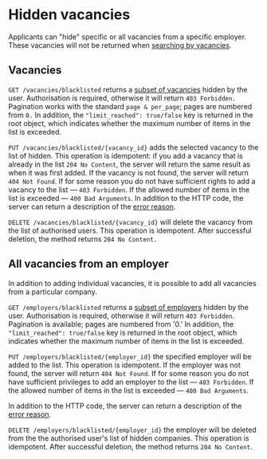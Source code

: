 # Hidden vacancies

Applicants can "hide" specific or all vacancies
from a specific employer. These vacancies will not be returned when
[searching by vacancies](vacancies.md#search).


<a name="vacancies"></a>
## Vacancies

`GET /vacancies/blacklisted` returns a [subset of vacancies](vacancies.md#search) hidden by the user.
Authorisation is required, otherwise it will return `403 Forbidden.` Pagination works with the standard `page & per_page`;
pages are numbered from `0.` In addition, the `"limit_reached": true/false` key is returned in the root object, which
indicates whether the maximum number of items in the list is exceeded.

`PUT /vacancies/blacklisted/{vacancy_id}` adds the selected vacancy to the list of hidden. This operation is idempotent:
if you add a vacancy that is already in the list `204 No Content`, the server will return the same result as when it was first added.
If the vacancy is not found, the server will return `404 Not Found`. If for some reason you do not have sufficient rights to add
a vacancy to the list — `403 Forbidden`. If the allowed number of items in the list is exceeded — `400 Bad Arguments`.
In addition to the HTTP code, the server can return a description of the [error reason](errors.md#vacancies_blacklist).

`DELETE /vacancies/blacklisted/{vacancy_id}` will delete the vacancy from the list of authorised users.
This operation is idempotent. After successful deletion, the method returns `204 No Content.`


<a name="employers"></a>
## All vacancies from an employer

In addition to adding individual vacancies, it is possible to add all vacancies from a particular company.

`GET /employers/blacklisted` returns a [subset of employers](employers.md#search) hidden by the user.
Authorisation is required, otherwise it will return `403 Forbidden`. Pagination is available; pages are numbered from '0.'
In addition, the `"limit_reached": true/false` key is returned in the root object, which indicates whether
the maximum number of items in the list is exceeded. 

`PUT /employers/blacklisted/{employer_id}` the specified employer will be added to the list. This operation is idempotent. If
the employer was not found, the server will return `404 Not Found`. If for some reason you do not have sufficient privileges to add
an employer to the list — `403 Forbidden`. If the allowed number of items in the
list is exceeded — `400 Bad Arguments`. 

In addition to the HTTP code, the server can return a description of the [error reason](errors.md#employers_blacklist).

`DELETE /employers/blacklisted/{employer_id}` the employer will be deleted from the the authorised user's list of hidden companies.
This operation is idempotent. After successful deletion, the method returns `204 No Content`.
